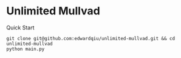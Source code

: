 # Unlimited Mullvad
Quick Start
```
git clone git@github.com:edwardqiu/unlimited-mullvad.git && cd unlimited-mullvad
python main.py
```
